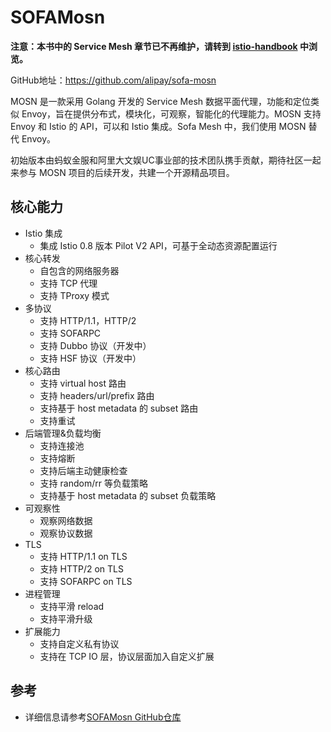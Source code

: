# SOFAMosn

 **注意：本书中的 Service Mesh 章节已不再维护，请转到 [istio-handbook](https://jimmysong.io/istio-handbook) 中浏览。**

GitHub地址：https://github.com/alipay/sofa-mosn

MOSN 是一款采用 Golang 开发的 Service Mesh 数据平面代理，功能和定位类似 Envoy，旨在提供分布式，模块化，可观察，智能化的代理能力。MOSN 支持 Envoy 和 Istio 的 API，可以和 Istio 集成。Sofa Mesh 中，我们使用 MOSN 替代 Envoy。

初始版本由蚂蚁金服和阿里大文娱UC事业部的技术团队携手贡献，期待社区一起来参与 MOSN 项目的后续开发，共建一个开源精品项目。

## 核心能力

- Istio 集成
  - 集成 Istio 0.8 版本 Pilot V2 API，可基于全动态资源配置运行
- 核心转发
  - 自包含的网络服务器
  - 支持 TCP 代理
  - 支持 TProxy 模式
- 多协议
  - 支持 HTTP/1.1，HTTP/2
  - 支持 SOFARPC
  - 支持 Dubbo 协议（开发中）
  - 支持 HSF 协议（开发中）
- 核心路由
  - 支持 virtual host 路由
  - 支持 headers/url/prefix 路由
  - 支持基于 host metadata 的 subset 路由
  - 支持重试
- 后端管理&负载均衡
  - 支持连接池
  - 支持熔断
  - 支持后端主动健康检查
  - 支持 random/rr 等负载策略
  - 支持基于 host metadata 的 subset 负载策略
- 可观察性
  - 观察网络数据
  - 观察协议数据
- TLS
  - 支持 HTTP/1.1 on TLS
  - 支持 HTTP/2 on TLS
  - 支持 SOFARPC on TLS
- 进程管理
  - 支持平滑 reload
  - 支持平滑升级
- 扩展能力
  - 支持自定义私有协议
  - 支持在 TCP IO 层，协议层面加入自定义扩展

## 参考

- 详细信息请参考[SOFAMosn GitHub仓库](https://github.com/alipay/sofa-mosn)